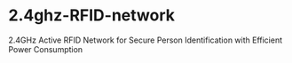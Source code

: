 # 2.4ghz-RFID-network
2.4GHz Active RFID Network for Secure Person Identification with Efficient Power Consumption

